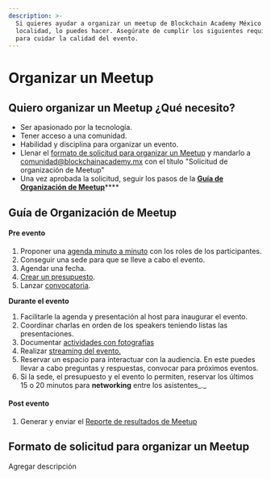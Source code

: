 ```yaml
---
description: >-
  Si quieres ayudar a organizar un meetup de Blockchain Academy México en tu
  localidad, lo puedes hacer. Asegúrate de cumplir los siguientes requisitos
  para cuidar la calidad del evento.
---
```


# Organizar un Meetup

## Quiero organizar un Meetup ¿Qué necesito?

* Ser apasionado por la tecnología.
* Tener acceso a una comunidad.
* Habilidad y disciplina para organizar un evento.
* Llenar el [formato de solicitud para organizar un Meetup](https://forms.gle/c9AqehZFRSP4Vtah8) y mandarlo a [comunidad@blockchainacademy.mx](mailto:%20comunidad@blockchainacademy.mx) con el título "Solicitud de organización de Meetup"
* Una vez aprobada la solicitud, seguir los pasos de la [**Guía de Organización de Meetup**](organizar-un-meetup.md#guia-de-organizacion-de-meetup)\*\*\*\*

## Guía de Organización de Meetup

#### **Pre evento**

1. Proponer una [agenda minuto a minuto](www.google.com) con los roles de los participantes.
2. Conseguir una sede para que se lleve a cabo el evento.
3. Agendar una fecha.
4. [Crear un presupuesto](../herramientas-y-tips/crear-un-presupuesto-para-un-evento.md).
5. Lanzar [convocatoria](../herramientas-y-tips/como-lanzar-la-convocatoria-de-un-evento.md).

**Durante el evento**

1. Facilitarle la agenda y presentación al host para inaugurar el evento.
2. Coordinar charlas en orden de los speakers teniendo listas las presentaciones.
3. Documentar [actividades con fotografías](www.google.com)
4. Realizar [streaming del evento.](www.google.com)
5. Reservar un espacio para interactuar con la audiencia. En este puedes llevar a cabo preguntas y respuestas, convocar para próximos eventos.
6. Si la sede, el presupuesto y el evento lo permiten, reservar los últimos 15 o 20 minutos para **networking** entre los asistentes_._

#### Post evento

1. Generar y enviar el [Reporte de resultados de Meetup](feedback.md)



## Formato de solicitud para organizar un Meetup

Agregar descripción



